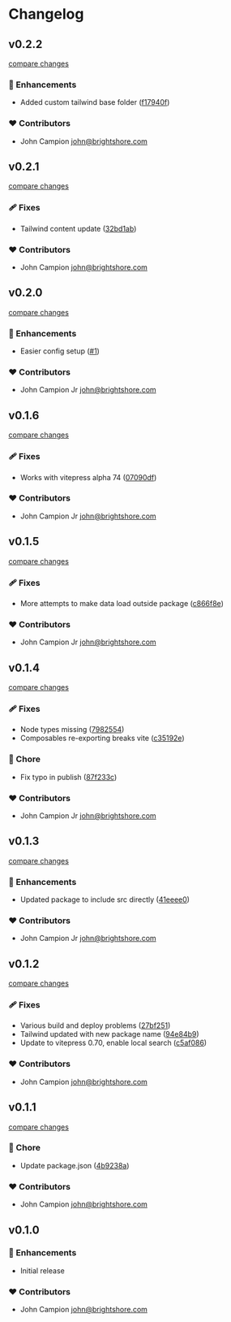 # Changelog

## v0.2.2

[compare changes](https://github.com/jcamp-code/vitepress-blog-theme/compare/v0.2.1...v0.2.2)

### 🚀 Enhancements

- Added custom tailwind base folder ([f17940f](https://github.com/jcamp-code/vitepress-blog-theme/commit/f17940f))

### ❤️ Contributors

- John Campion <john@brightshore.com>

## v0.2.1

[compare changes](https://github.com/jcamp-code/vitepress-blog-theme/compare/v0.2.0...v0.2.1)

### 🩹 Fixes

- Tailwind content update ([32bd1ab](https://github.com/jcamp-code/vitepress-blog-theme/commit/32bd1ab))

### ❤️ Contributors

- John Campion <john@brightshore.com>

## v0.2.0

[compare changes](https://github.com/jcamp-code/vitepress-blog-theme/compare/v0.1.6...v0.2.0)

### 🚀 Enhancements

- Easier config setup ([#1](https://github.com/jcamp-code/vitepress-blog-theme/pull/1))

### ❤️ Contributors

- John Campion Jr <john@brightshore.com>

## v0.1.6

[compare changes](https://github.com/jcamp-code/vitepress-blog-theme/compare/v0.1.5...v0.1.6)

### 🩹 Fixes

- Works with vitepress alpha 74 ([07090df](https://github.com/jcamp-code/vitepress-blog-theme/commit/07090df))

### ❤️ Contributors

- John Campion Jr <john@brightshore.com>

## v0.1.5

[compare changes](https://github.com/jcamp-code/vitepress-blog-theme/compare/v0.1.4...v0.1.5)

### 🩹 Fixes

- More attempts to make data load outside package ([c866f8e](https://github.com/jcamp-code/vitepress-blog-theme/commit/c866f8e))

### ❤️ Contributors

- John Campion Jr <john@brightshore.com>

## v0.1.4

[compare changes](https://github.com/jcamp-code/vitepress-blog-theme/compare/v0.1.3...v0.1.4)

### 🩹 Fixes

- Node types missing ([7982554](https://github.com/jcamp-code/vitepress-blog-theme/commit/7982554))
- Composables re-exporting breaks vite ([c35192e](https://github.com/jcamp-code/vitepress-blog-theme/commit/c35192e))

### 🏡 Chore

- Fix typo in publish ([87f233c](https://github.com/jcamp-code/vitepress-blog-theme/commit/87f233c))

### ❤️ Contributors

- John Campion Jr <john@brightshore.com>

## v0.1.3

[compare changes](https://github.com/jcamp-code/vitepress-blog-theme/compare/v0.1.2...v0.1.3)

### 🚀 Enhancements

- Updated package to include src directly ([41eeee0](https://github.com/jcamp-code/vitepress-blog-theme/commit/41eeee0))

### ❤️ Contributors

- John Campion Jr <john@brightshore.com>

## v0.1.2

[compare changes](https://github.com/jcamp-code/vitepress-blog-theme/compare/v0.1.1...v0.1.2)

### 🩹 Fixes

- Various build and deploy problems ([27bf251](https://github.com/jcamp-code/vitepress-blog-theme/commit/27bf251))
- Tailwind updated with new package name ([94e84b9](https://github.com/jcamp-code/vitepress-blog-theme/commit/94e84b9))
- Update to vitepress 0.70, enable local search ([c5af086](https://github.com/jcamp-code/vitepress-blog-theme/commit/c5af086))

### ❤️ Contributors

- John Campion <john@brightshore.com>

## v0.1.1

[compare changes](https://github.com/jcamp-code/vitepress-blog-theme/compare/v0.1.0...v0.1.1)

### 🏡 Chore

- Update package.json ([4b9238a](https://github.com/jcamp-code/vitepress-blog-theme/commit/4b9238a))

### ❤️ Contributors

- John Campion <john@brightshore.com>

## v0.1.0

### 🚀 Enhancements

- Initial release

### ❤️ Contributors

- John Campion <john@brightshore.com>
